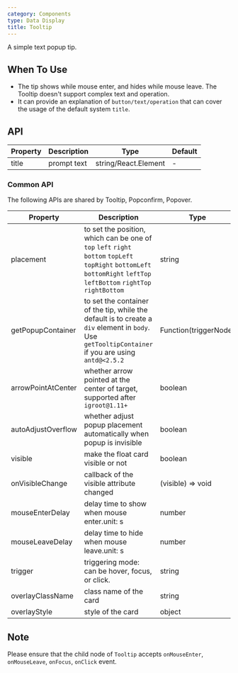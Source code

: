 ```yaml
---
category: Components
type: Data Display
title: Tooltip
---
```


A simple text popup tip.

## When To Use

- The tip shows while mouse enter, and hides while mouse leave. The Tooltip doesn't support complex text and operation.
- It can provide an explanation of `button/text/operation` that can cover the usage of the default system `title`.

## API

| Property      | Description                                     | Type       | Default |
|-----------|------------------------------------------|------------|--------|
| title     | prompt text                                 | string/React.Element | -     |

### Common API

The following APIs are shared by Tooltip, Popconfirm, Popover.

| Property      | Description                                     | Type       | Default |
|-----------|------------------------------------------|------------|--------|
| placement | to set the position, which can be one of `top` `left` `right` `bottom` `topLeft` `topRight` `bottomLeft` `bottomRight` `leftTop` `leftBottom` `rightTop` `rightBottom` | string     | top    |
| getPopupContainer | to set the container of the tip, while the default is to create a `div` element in `body`. Use `getTooltipContainer` if you are using `antd@<2.5.2` | Function(triggerNode) | () => document.body |
| arrowPointAtCenter | whether arrow pointed at the center of target, supported after `igroot@1.11+` | boolean | `false` |
| autoAdjustOverflow | whether adjust popup placement automatically when popup is invisible | boolean | `true` |
| visible   | make the float card visible or not                     | boolean       | false  |
| onVisibleChange | callback of the visible attribute changed            | (visible) => void | none     |
| mouseEnterDelay | delay time to show when mouse enter.unit: s | number | 0 |
| mouseLeaveDelay | delay time to hide when mouse leave.unit: s | number | 0.1 |
| trigger | triggering mode: can be hover, focus, or click. | string | hover |
| overlayClassName | class name of the card                            | string | none     |
| overlayStyle | style of the card                            | object | none    |


## Note

Please ensure that the child node of `Tooltip` accepts `onMouseEnter`, `onMouseLeave`, `onFocus`, `onClick` event.

